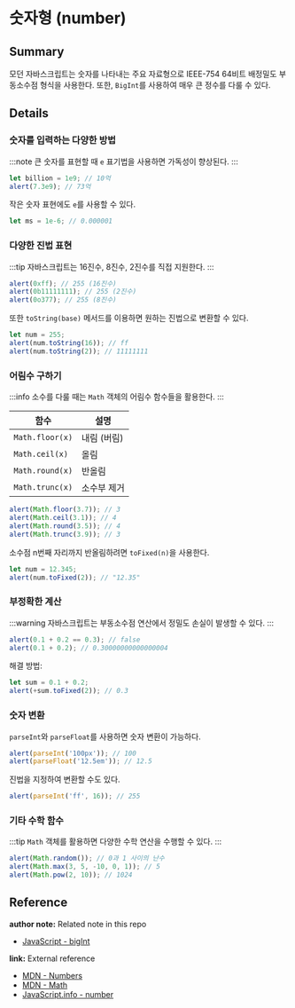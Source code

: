 # 숫자형 (number)

## Summary

모던 자바스크립트는 숫자를 나타내는 주요 자료형으로 IEEE-754 64비트 배정밀도 부동소수점 형식을 사용한다. 또한, `BigInt`를 사용하여 매우 큰 정수를 다룰 수 있다.

## Details

### 숫자를 입력하는 다양한 방법

:::note 큰 숫자를 표현할 때 `e` 표기법을 사용하면 가독성이 향상된다. :::

```js
let billion = 1e9; // 10억
alert(7.3e9); // 73억
```

작은 숫자 표현에도 `e`를 사용할 수 있다.

```js
let ms = 1e-6; // 0.000001
```

### 다양한 진법 표현

:::tip 자바스크립트는 16진수, 8진수, 2진수를 직접 지원한다. :::

```js
alert(0xff); // 255 (16진수)
alert(0b11111111); // 255 (2진수)
alert(0o377); // 255 (8진수)
```

또한 `toString(base)` 메서드를 이용하면 원하는 진법으로 변환할 수 있다.

```js
let num = 255;
alert(num.toString(16)); // ff
alert(num.toString(2)); // 11111111
```

### 어림수 구하기

:::info 소수를 다룰 때는 `Math` 객체의 어림수 함수들을 활용한다. :::

| 함수            | 설명        |
| --------------- | ----------- |
| `Math.floor(x)` | 내림 (버림) |
| `Math.ceil(x)`  | 올림        |
| `Math.round(x)` | 반올림      |
| `Math.trunc(x)` | 소수부 제거 |

```js
alert(Math.floor(3.7)); // 3
alert(Math.ceil(3.1)); // 4
alert(Math.round(3.5)); // 4
alert(Math.trunc(3.9)); // 3
```

소수점 n번째 자리까지 반올림하려면 `toFixed(n)`을 사용한다.

```js
let num = 12.345;
alert(num.toFixed(2)); // "12.35"
```

### 부정확한 계산

:::warning 자바스크립트는 부동소수점 연산에서 정밀도 손실이 발생할 수 있다. :::

```js
alert(0.1 + 0.2 == 0.3); // false
alert(0.1 + 0.2); // 0.30000000000000004
```

해결 방법:

```js
let sum = 0.1 + 0.2;
alert(+sum.toFixed(2)); // 0.3
```

### 숫자 변환

`parseInt`와 `parseFloat`를 사용하면 숫자 변환이 가능하다.

```js
alert(parseInt('100px')); // 100
alert(parseFloat('12.5em')); // 12.5
```

진법을 지정하여 변환할 수도 있다.

```js
alert(parseInt('ff', 16)); // 255
```

### 기타 수학 함수

:::tip `Math` 객체를 활용하면 다양한 수학 연산을 수행할 수 있다. :::

```js
alert(Math.random()); // 0과 1 사이의 난수
alert(Math.max(3, 5, -10, 0, 1)); // 5
alert(Math.pow(2, 10)); // 1024
```

## Reference

**author note:** Related note in this repo

- [JavaScript - bigInt](./BigInt.md)

**link:** External reference

- [MDN - Numbers](https://developer.mozilla.org/en-US/docs/Web/JavaScript/Reference/Global_Objects/Number)
- [MDN - Math](https://developer.mozilla.org/en-US/docs/Web/JavaScript/Reference/Global_Objects/Math)
- [JavaScript.info - number](https://ko.javascript.info/number)
